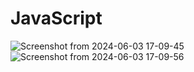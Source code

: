 # JavaScript
![Screenshot from 2024-06-03 17-09-45](https://github.com/MahdiLcoder/JavaScript/assets/113045607/53ae085b-b2dc-4fe2-bce7-d6b5efb9e12b)
![Screenshot from 2024-06-03 17-09-56](https://github.com/MahdiLcoder/JavaScript/assets/113045607/4a1535ab-868c-4e5b-98bc-4617c74bb133)
